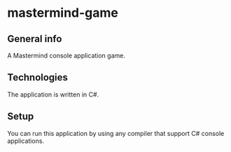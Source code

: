 # mastermind-game

## General info
A Mastermind console application game.
	
## Technologies
The application is written in C#.
	
## Setup
You can run this application by using any compiler that support C# console applications.
